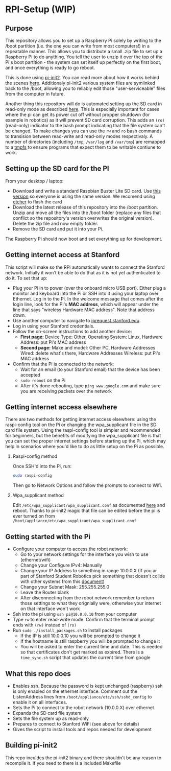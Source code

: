 RPI-Setup (WIP)
========

Purpose
-------
This repository allows you to set up a Raspberry Pi solely by writing to the /boot partition (i.e.  the one you can write from most computers!) in a repeatable manner. This allows you to distribute a small .zip file to set up a Raspberry Pi to do anything.  You tell the user to unzip it over the top of the Pi's boot partition - the system can set itself up perfectly on the first boot, and once everything is ready to go reboot.

This is done using [pi-init2](src/projects.bytemark.co.uk/pi-init2/init.go). You can read more about how it works behind the scenes [here](https://blog.bytemark.co.uk/2016/01/04/setting-up-a-raspberry-pi-perfectly-on-the-first-boot). Additionaly pi-init2 various system files are symlinked back to the /boot, allowing you to reliably edit those "user-serviceable" files from the computer in future. 

Another thing this repository will do is automated setting up the SD card in read-only mode as described [here](https://learn.adafruit.com/read-only-raspberry-pi). This is especially important for cases where the pi can get its power cut off without propper shutdown (for example in robotics) as it will prevent SD card corruption. This adds an `(ro)` (read-only) indicator to the bash prompt indicating that the file system can't be changed. To make changes you can use the `rw` and `ro` bash commands to transision between read-write and read-only modes respectivaly. A number of directories (including `/tmp`, `/var/log` and `/var/tmp`) are remapped to a [tmpfs](https://en.wikipedia.org/wiki/Tmpfs) to ensure programs that expect them to be writable contiune to work.

Setting up the SD card for the PI
-------------
From your desktop / laptop:

* Download and write a standard Raspbian Buster Lite SD card. Use [this version](https://slack-files.com/T0RAWRCGY-FQG7WTSBH-eb9549ed22) so everyone is using the same version. We recomend using [etcher](https://www.balena.io/etcher/) to flash the card
* Download the latest release of this repository into the /boot partition. Unzip and move all the files into the /boot folder (replace any files that conflict so the repository's version overwrites the original version). Delete the zip file and now empty folder.
* Remove the SD card and put it into your Pi.

The Raspberry Pi should now boot and set everything up for development. 

Getting internet access at Stanford
-------------
This script will make so the RPi automatically wants to connect the Stanford network. Initially it won't be able to do that as it is not yet authenticated to do it. To set that up:

- Plug your Pi in to power (over the onboard micro USB port). Either plug a monitor and keyboard into the Pi or SSH into it using your laptop over Ethernet. Log in to the Pi. In the welcome message that comes after the login line, look for the Pi's **MAC address**, which will appear under the line that says "wireless Hardware MAC address". Note that address down.
- Use another computer to navigate to [iprequest.stanford.edu](http://iprequest.stanford.edu).
- Log in using your Stanford credentials.
- Follow the on-screen instructions to add another device:
   - **First page:** Device Type: Other, Operating System: Linux, Hardware Address: put Pi's MAC address
   - **Second page:** Make and model: Other PC, Hardware Addresses Wired: delete what's there, Hardware Addresses Wireless: put Pi's MAC address
- Confirm that the Pi is connected to the network:
   - Wait for an email (to your Stanford email) that the device has been accepted
   - `sudo reboot` on the Pi
   - After it's done rebooting, type `ping www.google.com` and make sure you are receiving packets over the network

Getting internet access elsewhere
-------------
There are two methods for getting internet access elsewhere: using the raspi-config tool on the Pi or changing the wpa_supplicant file in the SD card file system. Using the raspi-config tool is simpler and recommended for beginners, but the benefits of modifying the wpa_supplicant file is that you can set the proper internet settings before starting up the Pi, which may help in scenarios where you'd like to do as little setup on the Pi as possible. 

1. Raspi-config method
	
	Once SSH'd into the Pi, run:
	```bash
	sudo raspi-config
	```
	Then go to Network Options and follow the prompts to connect to Wifi.
2. Wpa_supplicant method
	
	Edit `/etc/wpa_supplicant/wpa_supplicant.conf` as documented [here](https://linux.die.net/man/5/wpa_supplicant.conf) and reboot. Thanks to pi-init2 magic that file can be edited before the pi is ever turned on from `/boot/appliance/etc/wpa_supplicant/wpa_supplicant.conf`


Getting started with the Pi
-------------
- Configure your computer to access the robot network:
	- Go to your network settings for the interface you wish to use (ethernet/wifi)
	- Change your Configure IPv4: Manually
	- Change your IP Address to something in range 10.0.0.X (If you ar part of Stanford Student Robotics pick something that doesn't colide with other systems from this [document](https://docs.google.com/spreadsheets/d/1pqduUwYa1_sWiObJDrvCCz4Al3pl588ytE4u-Dwa6Pw/edit?usp=sharing))
	- Change your Subnet Mask: 255.255.255.0
	- Leave the Router blank
	- After disconnecting from the robot network remember to return those settings to what they orignially were, otherwise your internet on that interface won't work
- Ssh into the pi using `ssh pi@10.0.0.10` from your computer
- Type `rw` to enter read-write mode. Confirm that the terminal prompt ends with `(rw)` instead of `(ro)`
- Run `sudo ./install_packages.sh` to install packages
	- If the IP is still 10.0.0.10 you will be prompted to change it
	- If the hostname is still raspberry you will be prompted to change it
	- You will be asked to enter the current time and date. This is needed so that certificates don't get marked as expired. There is a `time_sync.sh` script that updates the current time from google

What this repo does
-------------
- Enables ssh. Because the password is kept unchanged (raspberry) ssh is only enabled on the ethernet interface. Comment out the ListenAddress lines from `/boot/appliance/etc/ssh/sshd_config` to enable it on all interfaces.
- Sets the Pi to connect to the robot network (10.0.0.X) over ethernet
- Expands the SD card file system
- Sets the file system up as read-only
- Prepares to connect to Stanford WiFi (see above for details)
- Gives the script to install tools and repos needed for development


Building pi-init2
-----------------
This repo inculdes the pi-init2 binary and there shouldn't be any reason to recompile it. If you need to there is a included Makefile
